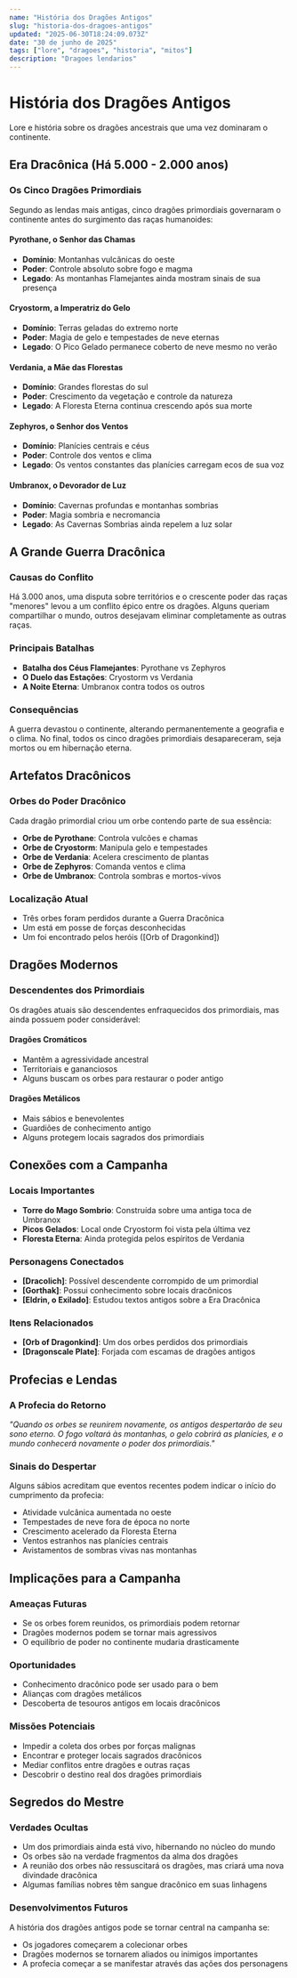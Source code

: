 ```yaml
---
name: "História dos Dragões Antigos"
slug: "historia-dos-dragoes-antigos"
updated: "2025-06-30T18:24:09.073Z"
date: "30 de junho de 2025"
tags: ["lore", "dragoes", "historia", "mitos"]
description: "Dragoes lendarios"
---
```


# História dos Dragões Antigos

Lore e história sobre os dragões ancestrais que uma vez dominaram o continente.

## Era Dracônica (Há 5.000 - 2.000 anos)

### Os Cinco Dragões Primordiais

Segundo as lendas mais antigas, cinco dragões primordiais governaram o continente antes do surgimento das raças humanoides:

#### Pyrothane, o Senhor das Chamas
- **Domínio**: Montanhas vulcânicas do oeste
- **Poder**: Controle absoluto sobre fogo e magma
- **Legado**: As montanhas Flamejantes ainda mostram sinais de sua presença

#### Cryostorm, a Imperatriz do Gelo
- **Domínio**: Terras geladas do extremo norte
- **Poder**: Magia de gelo e tempestades de neve eternas
- **Legado**: O Pico Gelado permanece coberto de neve mesmo no verão

#### Verdania, a Mãe das Florestas
- **Domínio**: Grandes florestas do sul
- **Poder**: Crescimento da vegetação e controle da natureza
- **Legado**: A Floresta Eterna continua crescendo após sua morte

#### Zephyros, o Senhor dos Ventos
- **Domínio**: Planícies centrais e céus
- **Poder**: Controle dos ventos e clima
- **Legado**: Os ventos constantes das planícies carregam ecos de sua voz

#### Umbranox, o Devorador de Luz
- **Domínio**: Cavernas profundas e montanhas sombrias
- **Poder**: Magia sombria e necromancia
- **Legado**: As Cavernas Sombrias ainda repelem a luz solar

## A Grande Guerra Dracônica

### Causas do Conflito
Há 3.000 anos, uma disputa sobre territórios e o crescente poder das raças "menores" levou a um conflito épico entre os dragões. Alguns queriam compartilhar o mundo, outros desejavam eliminar completamente as outras raças.

### Principais Batalhas
- **Batalha dos Céus Flamejantes**: Pyrothane vs Zephyros
- **O Duelo das Estações**: Cryostorm vs Verdania  
- **A Noite Eterna**: Umbranox contra todos os outros

### Consequências
A guerra devastou o continente, alterando permanentemente a geografia e o clima. No final, todos os cinco dragões primordiais desapareceram, seja mortos ou em hibernação eterna.

## Artefatos Dracônicos

### Orbes do Poder Dracônico
Cada dragão primordial criou um orbe contendo parte de sua essência:

- **Orbe de Pyrothane**: Controla vulcões e chamas
- **Orbe de Cryostorm**: Manipula gelo e tempestades
- **Orbe de Verdania**: Acelera crescimento de plantas
- **Orbe de Zephyros**: Comanda ventos e clima
- **Orbe de Umbranox**: Controla sombras e mortos-vivos

### Localização Atual
- Três orbes foram perdidos durante a Guerra Dracônica
- Um está em posse de forças desconhecidas
- Um foi encontrado pelos heróis ([Orb of Dragonkind])

## Dragões Modernos

### Descendentes dos Primordiais
Os dragões atuais são descendentes enfraquecidos dos primordiais, mas ainda possuem poder considerável:

#### Dragões Cromáticos
- Mantêm a agressividade ancestral
- Territoriais e gananciosos
- Alguns buscam os orbes para restaurar o poder antigo

#### Dragões Metálicos  
- Mais sábios e benevolentes
- Guardiões de conhecimento antigo
- Alguns protegem locais sagrados dos primordiais

## Conexões com a Campanha

### Locais Importantes
- **Torre do Mago Sombrio**: Construída sobre uma antiga toca de Umbranox
- **Picos Gelados**: Local onde Cryostorm foi vista pela última vez
- **Floresta Eterna**: Ainda protegida pelos espíritos de Verdania

### Personagens Conectados
- **[Dracolich]**: Possível descendente corrompido de um primordial
- **[Gorthak]**: Possui conhecimento sobre locais dracônicos
- **[Eldrin, o Exilado]**: Estudou textos antigos sobre a Era Dracônica

### Itens Relacionados
- **[Orb of Dragonkind]**: Um dos orbes perdidos dos primordiais
- **[Dragonscale Plate]**: Forjada com escamas de dragões antigos

## Profecias e Lendas

### A Profecia do Retorno
*"Quando os orbes se reunirem novamente, os antigos despertarão de seu sono eterno. O fogo voltará às montanhas, o gelo cobrirá as planícies, e o mundo conhecerá novamente o poder dos primordiais."*

### Sinais do Despertar
Alguns sábios acreditam que eventos recentes podem indicar o início do cumprimento da profecia:
- Atividade vulcânica aumentada no oeste
- Tempestades de neve fora de época no norte
- Crescimento acelerado da Floresta Eterna
- Ventos estranhos nas planícies centrais
- Avistamentos de sombras vivas nas montanhas

## Implicações para a Campanha

### Ameaças Futuras
- Se os orbes forem reunidos, os primordiais podem retornar
- Dragões modernos podem se tornar mais agressivos
- O equilíbrio de poder no continente mudaria drasticamente

### Oportunidades
- Conhecimento dracônico pode ser usado para o bem
- Alianças com dragões metálicos
- Descoberta de tesouros antigos em locais dracônicos

### Missões Potenciais
- Impedir a coleta dos orbes por forças malignas
- Encontrar e proteger locais sagrados dracônicos
- Mediar conflitos entre dragões e outras raças
- Descobrir o destino real dos dragões primordiais

## Segredos do Mestre

### Verdades Ocultas
- Um dos primordiais ainda está vivo, hibernando no núcleo do mundo
- Os orbes são na verdade fragmentos da alma dos dragões
- A reunião dos orbes não ressuscitará os dragões, mas criará uma nova divindade dracônica
- Algumas famílias nobres têm sangue dracônico em suas linhagens

### Desenvolvimentos Futuros
A história dos dragões antigos pode se tornar central na campanha se:
- Os jogadores começarem a colecionar orbes
- Dragões modernos se tornarem aliados ou inimigos importantes
- A profecia começar a se manifestar através das ações dos personagens 